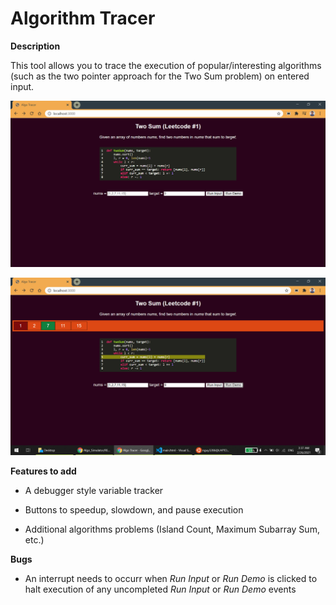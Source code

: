 # Algorithm Tracer

**Description**

This tool allows you to trace the execution of popular/interesting algorithms (such as the two pointer approach for the Two Sum problem) on entered input.

![alt text](https://github.com/nguy3286/Algo_Simulator/blob/main/files/loadView.PNG?raw=true)

![alt text](https://github.com/nguy3286/Algo_Simulator/blob/main/files/runView.PNG?raw=true)


**Features to add**

* A debugger style variable tracker

* Buttons to speedup, slowdown, and pause execution

* Additional algorithms problems (Island Count, Maximum Subarray Sum, etc.)

**Bugs**

* An interrupt needs to occurr when _Run Input_ or _Run Demo_ is clicked to halt execution of any uncompleted _Run Input_ or _Run Demo_ events
